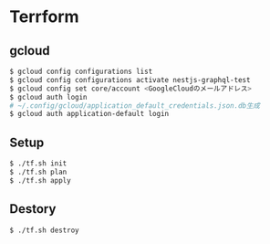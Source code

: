 # Terrform

## gcloud
```bash
$ gcloud config configurations list
$ gcloud config configurations activate nestjs-graphql-test
$ gcloud config set core/account <GoogleCloudのメールアドレス>
$ gcloud auth login
# ~/.config/gcloud/application_default_credentials.json.db生成
$ gcloud auth application-default login
```

## Setup
```bash
$ ./tf.sh init
$ ./tf.sh plan
$ ./tf.sh apply
```

## Destory
```bash
$ ./tf.sh destroy
```
